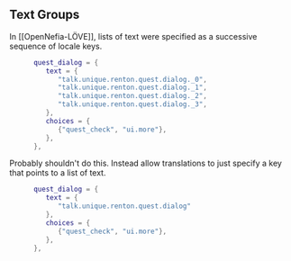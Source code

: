 ## Text Groups

In [[OpenNefia-LÖVE]], lists of text were specified as a successive sequence of locale keys.

```lua
      quest_dialog = {
         text = {
            "talk.unique.renton.quest.dialog._0",
            "talk.unique.renton.quest.dialog._1",
            "talk.unique.renton.quest.dialog._2",
            "talk.unique.renton.quest.dialog._3",
         },
         choices = {
            {"quest_check", "ui.more"},
         },
      },
```

Probably shouldn't do this. Instead allow translations to just specify a key that points to a list of text.

```lua
      quest_dialog = {
         text = {
            "talk.unique.renton.quest.dialog"
         },
         choices = {
            {"quest_check", "ui.more"},
         },
      },
```